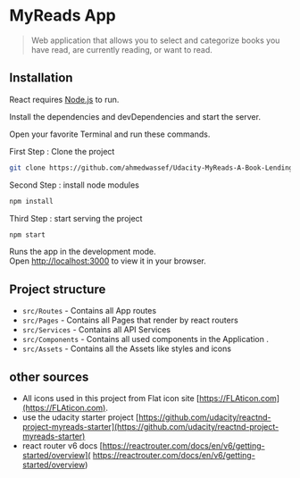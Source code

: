  # MyReads App

>Web application that allows you to select and categorize books you have read, are currently reading, or want to read. 
## Installation

React requires [Node.js](https://nodejs.org/)  to run.

Install the dependencies and devDependencies and start the server.

Open your favorite Terminal and run these commands.

First Step : Clone the project 

 ```sh
git clone https://github.com/ahmedwassef/Udacity-MyReads-A-Book-Lending-App
```
Second Step : install node modules 
```sh
npm install
```

Third Step : start serving the project
```sh
npm start
```

Runs the app in the development mode.\
Open [http://localhost:3000](http://localhost:3000) to view it in your browser.


## Project structure

- `src/Routes` - Contains all  App routes
- `src/Pages` - Contains all Pages that render by react routers
- `src/Services` - Contains all API Services
- `src/Components` -  Contains all used components in the Application . 
- `src/Assets` - Contains all the Assets like styles and icons
 
## other sources 
- All icons used in this project from Flat icon site [https://FLAticon.com](https://FLAticon.com).
- use the udacity starter project  [https://github.com/udacity/reactnd-project-myreads-starter](https://github.com/udacity/reactnd-project-myreads-starter)
- react router v6 docs [https://reactrouter.com/docs/en/v6/getting-started/overview]( https://reactrouter.com/docs/en/v6/getting-started/overview)